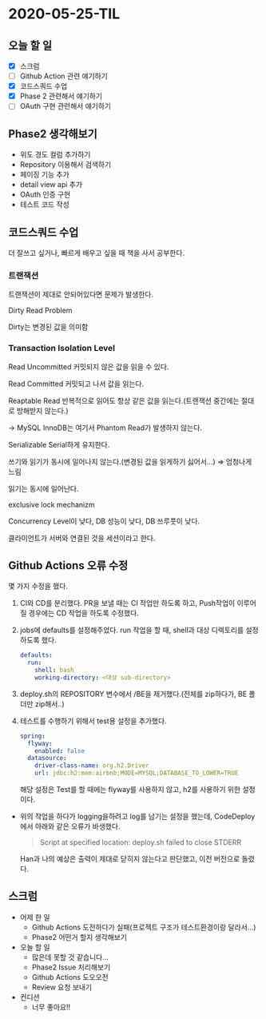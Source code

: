 # 2020-05-25-TIL

## 오늘 할 일

- [x] 스크럼
- [ ] Github Action 관련 얘기하기
- [x] 코드스쿼드 수업
- [x] Phase 2 관련해서 얘기하기
- [ ] OAuth 구현 관련해서 얘기하기

## Phase2 생각해보기

- 위도 경도 컬럼 추가하기
- Repository 이용해서 검색하기
- 페이징 기능 추가
- detail view api 추가
- OAuth 인증 구현
- 테스트 코드 작성

## 코드스쿼드 수업

더 잘쓰고 싶거나, 빠르게 배우고 싶을 때 책을 사서 공부한다.

### 트랜잭션

트랜잭션이 제대로 안되어있다면 문제가 발생한다.

Dirty Read Problem

Dirty는 변경된 값을 의미함

### Transaction Isolation Level

Read Uncommitted 커밋되지 않은 값을 읽을 수 있다.

Read Committed 커밋되고 나서 값을 읽는다.

Reaptable Read 반복적으로 읽어도 항상 같은 값을 읽는다.(트랜잭션 중간에는 절대로 방해받지 않는다.)

→ MySQL InnoDB는 여기서 Phantom Read가 발생하지 않는다.

Serializable Serial하게 유지한다.

쓰기와 읽기가 동시에 일어나지 않는다.(변경된 값을 읽게하기 싫어서...) ⇒ 엄청나게 느림

읽기는 동시에 일어난다.

exclusive lock mechanizm

Concurrency Level이 낮다, DB 성능이 낮다, DB 쓰루풋이 낮다.

클라이언트가 서버와 연결된 것을 세션이라고 한다.

## Github Actions 오류 수정

몇 가지 수정을 했다.

1. CI와 CD를 분리했다. PR을 보낼 때는 CI 작업만 하도록 하고, Push작업이 이루어질 경우에는 CD 작업을 하도록 수정했다.

2. jobs에 defaults를 설정해주었다. run 작업을 할 때, shell과 대상 디렉토리를 설정하도록 했다.

   ```yaml
   defaults:
     run:
       shell: bash
       working-directory: <대상 sub-directory>
   ```

3. deploy.sh의 REPOSITORY 변수에서 /BE을 제거했다.(전체를 zip하다가, BE 폴더만 zip해서..)

4. 테스트를 수행하기 위해서 test용 설정을 추가했다.

   ```yaml
   spring:
     flyway:
       enabled: false
     datasource:
       driver-class-name: org.h2.Driver
       url: jdbc:h2:mem:airbnb;MODE=MYSQL;DATABASE_TO_LOWER=TRUE
   ```

   해당 설정은 Test를 할 때에는 flyway를 사용하지 않고, h2를 사용하기 위한 설정이다.

- 위의 작업을 하다가 logging을하려고 log를 남기는 설정을 했는데, CodeDeploy에서 아래와 같은 오류가 바생했다.

  > Script at specified location: deploy.sh failed to close STDERR

  Han과 나의 예상은 출력이 제대로 닫히지 않는다고 판단했고, 이전 버전으로 돌렸다.

## 스크럼

- 어제 한 일
    - Github Actions 도전하다가 실패(프로젝트 구조가 테스트환경이랑 달라서...)
    - Phase2 어떤거 할지 생각해보기
- 오늘 할 일
    - 많은데 못할 것 같습니다...
    - Phase2 Issue 처리해보기
    - Github Actions 도오오전
    - Review 요청 보내기
- 컨디션
    - 너무 좋아요!!

